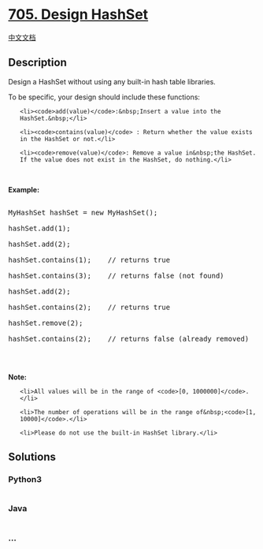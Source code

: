 # [705. Design HashSet](https://leetcode.com/problems/design-hashset)

[中文文档](/solution/0700-0799/0705.Design%20HashSet/README.md)

## Description

<p>Design a HashSet&nbsp;without using any built-in hash table libraries.</p>

<p>To be specific, your design should include these functions:</p>

<ul>

    <li><code>add(value)</code>:&nbsp;Insert a value into the HashSet.&nbsp;</li>

    <li><code>contains(value)</code> : Return whether the value exists in the HashSet or not.</li>

    <li><code>remove(value)</code>: Remove a value in&nbsp;the HashSet. If the value does not exist in the HashSet, do nothing.</li>

</ul>

<p><br />

<strong>Example:</strong></p>

<pre>

MyHashSet hashSet = new MyHashSet();

hashSet.add(1); &nbsp; &nbsp; &nbsp; &nbsp; 

hashSet.add(2); &nbsp; &nbsp; &nbsp; &nbsp; 

hashSet.contains(1); &nbsp;&nbsp;&nbsp;// returns true

hashSet.contains(3); &nbsp;&nbsp;&nbsp;// returns false (not found)

hashSet.add(2); &nbsp; &nbsp; &nbsp; &nbsp; &nbsp;

hashSet.contains(2); &nbsp;&nbsp;&nbsp;// returns true

hashSet.remove(2); &nbsp; &nbsp; &nbsp; &nbsp; &nbsp;

hashSet.contains(2); &nbsp;&nbsp;&nbsp;// returns false (already removed)

</pre>

<p><br />

<strong>Note:</strong></p>

<ul>

    <li>All values will be in the range of <code>[0, 1000000]</code>.</li>

    <li>The number of operations will be in the range of&nbsp;<code>[1, 10000]</code>.</li>

    <li>Please do not use the built-in HashSet library.</li>

</ul>

## Solutions

<!-- tabs:start -->

### **Python3**

```python

```

### **Java**

```java

```

### **...**

```

```

<!-- tabs:end -->
